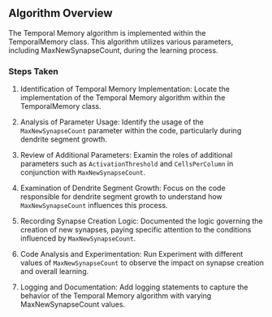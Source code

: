 ﻿## Algorithm Overview
The Temporal Memory algorithm is implemented within the TemporalMemory class. This algorithm utilizes various parameters, including MaxNewSynapseCount, during the learning process.

### Steps Taken
1. Identification of Temporal Memory Implementation:
	Locate the implementation of the Temporal Memory algorithm within the TemporalMemory class.

2. Analysis of Parameter Usage:
	Identify the usage of the ```MaxNewSynapseCount``` parameter within the code, particularly during dendrite segment growth.

3. Review of Additional Parameters:
	Examin the roles of additional parameters such as ```ActivationThreshold``` and ```CellsPerColumn``` in conjunction with ```MaxNewSynapseCount```.
	
4. Examination of Dendrite Segment Growth:
	Focus on the code responsible for dendrite segment growth to understand how ```MaxNewSynapseCount``` influences this process.

5. Recording Synapse Creation Logic:
	Documented the logic governing the creation of new synapses, paying specific attention to the conditions influenced by ```MaxNewSynapseCount```.

6. Code Analysis and Experimentation:
	Run Experiment with different values of ```MaxNewSynapseCount``` to observe the impact on synapse creation and overall learning.

7. Logging and Documentation:
	Add logging statements to capture the behavior of the Temporal Memory algorithm with varying MaxNewSynapseCount values.


